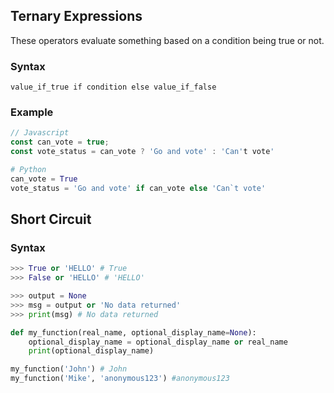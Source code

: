 ## Ternary Expressions

These operators evaluate something based on a condition being true or not.

### Syntax

`value_if_true if condition else value_if_false`

### Example

```js
// Javascript
const can_vote = true;
const vote_status = can_vote ? 'Go and vote' : 'Can't vote'
```

```py
# Python
can_vote = True
vote_status = 'Go and vote' if can_vote else 'Can`t vote'
```

## Short Circuit

### Syntax

```py
>>> True or 'HELLO' # True
>>> False or 'HELLO' # 'HELLO'

>>> output = None
>>> msg = output or 'No data returned'
>>> print(msg) # No data returned

def my_function(real_name, optional_display_name=None):
    optional_display_name = optional_display_name or real_name
    print(optional_display_name)

my_function('John') # John
my_function('Mike', 'anonymous123') #anonymous123
```
